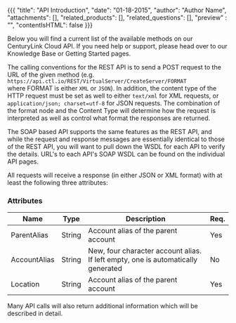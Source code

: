 {{{
  "title": "API Introduction",
  "date": "01-18-2015",
  "author": "Author Name",
  "attachments": [],
  "related_products": [],
  "related_questions": [],
  "preview" : "",
  "contentIsHTML": false
}}}

Below you will find a current list of the available methods on our CenturyLink Cloud API. If you need help or support, please head over to our Knowledge Base or Getting Started pages.

The calling conventions for the REST API is to send a POST request to the URL of the given method (e.g. `https://api.ctl.io/REST/VirtualServer/CreateServer/FORMAT` where FORMAT is either `XML` or `JSON`). In addition, the content type of the HTTP request must be set as well to either `text/xml` for XML requests, or `application/json; charset=utf-8` for JSON requests. The combination of the format node and the Content Type will determine how the request is interpreted as well as control what format the responses are returned.

The SOAP based API supports the same features as the REST API, and while the request and response messages are essentially identical to those of the REST API, you will want to pull down the WSDL for each API to verify the details. URL's to each API's SOAP WSDL can be found on the individual API pages.

All requests will receive a response (in either JSON or XML format) with at least the following three attributes:

### Attributes

| Name | Type | Description | Req. |
| --- | --- | --- | --- |
| ParentAlias | String | Account alias of the parent account | Yes |
| AccountAlias | String | New, four character account alias. If left empty, one is automatically generated | No |
| Location | String | Account alias of the parent account | Yes |

Many API calls will also return additional information which will be described in detail.

